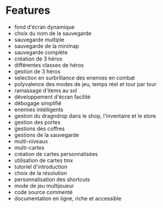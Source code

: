 # Features

<!-- il faut lister ici l'ensemble des features de l'application et les trier en mode pour les joueurs, et pour les développeurs -->

- fond d'écran dynamique
- choix du nom de la sauvegarde
- sauvegarde multiple
- sauvegarde de la minimap
- sauvegarde complète
- création de 3 héros
- différentes classes de héros
- gestion de 3 héros
- selection en surbrillance des enemies en combat
- polyvalence des modes de jeu, temps réel et tour par tour
- ramassage d'items au sol
- développement d'écran facilité
- débogage simplifié
- enemies intelligents
- gestion du dragndrop dans le shop, l'inventaire et le store
- gestion des portes
- gestions des coffres
- gestions de la sauvegarde
- multi-niveaux
- multi-cartes
- création de cartes personnalisées
- utilisation de cartes tmx
- tutoriel d'introduction
- choix de la résolution
- personnalisation des shortcuts
- mode de jeu multijoueur
- code source commenté
- documentation en ligne, riche et accessible
